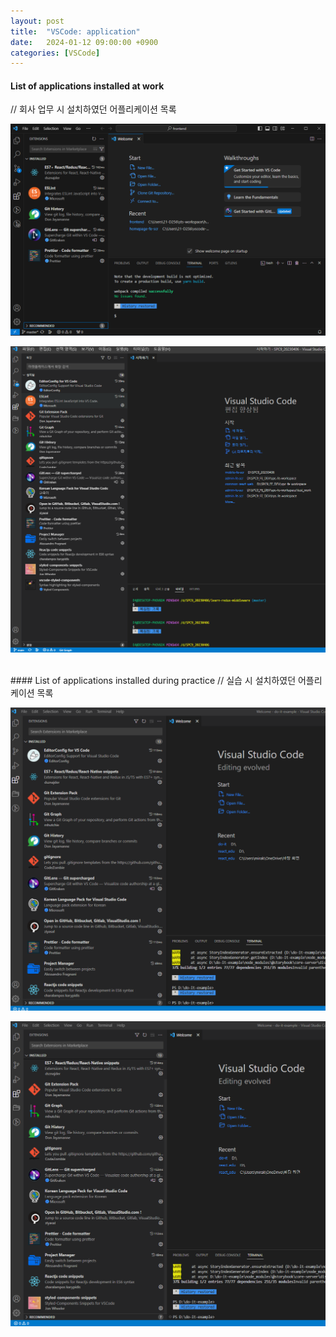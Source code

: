 ```yaml
---
layout: post
title:  "VSCode: application"
date:   2024-01-12 09:00:00 +0900
categories: [VSCode]
---
```


#### List of applications installed at work   
// 회사 업무 시 설치하였던 어플리케이션 목록   
   
![](https://raw.githubusercontent.com/mmmirrra/mmmirrra.github.io/main/_assets/vscodeApplication1.png)
   
![](https://raw.githubusercontent.com/mmmirrra/mmmirrra.github.io/main/_assets/vscodeApplication2.png)
   
<br>
#### List of applications installed during practice   
// 실습 시 설치하였던 어플리케이션 목록   
   
![](https://raw.githubusercontent.com/mmmirrra/mmmirrra.github.io/main/_assets/vscodeApplication3.png)
   
![](https://raw.githubusercontent.com/mmmirrra/mmmirrra.github.io/main/_assets/vscodeApplication4.png)
